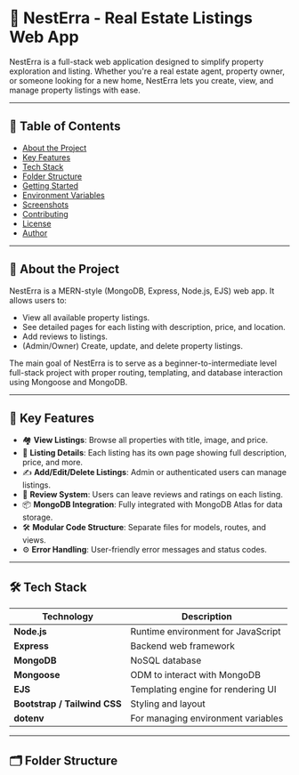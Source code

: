 # 🏡 NestErra - Real Estate Listings Web App

NestErra is a full-stack web application designed to simplify property exploration and listing. Whether you're a real estate agent, property owner, or someone looking for a new home, NestErra lets you create, view, and manage property listings with ease.

---

## 📌 Table of Contents

- [About the Project](#about-the-project)
- [Key Features](#key-features)
- [Tech Stack](#tech-stack)
- [Folder Structure](#folder-structure)
- [Getting Started](#getting-started)
- [Environment Variables](#environment-variables)
- [Screenshots](#screenshots)
- [Contributing](#contributing)
- [License](#license)
- [Author](#author)

---

## 📖 About the Project

NestErra is a MERN-style (MongoDB, Express, Node.js, EJS) web app. It allows users to:

- View all available property listings.
- See detailed pages for each listing with description, price, and location.
- Add reviews to listings.
- (Admin/Owner) Create, update, and delete property listings.

The main goal of NestErra is to serve as a beginner-to-intermediate level full-stack project with proper routing, templating, and database interaction using Mongoose and MongoDB.

---

## 🚀 Key Features

- 🏘️ **View Listings**: Browse all properties with title, image, and price.
- 🧭 **Listing Details**: Each listing has its own page showing full description, price, and more.
- ✍️ **Add/Edit/Delete Listings**: Admin or authenticated users can manage listings.
- 💬 **Review System**: Users can leave reviews and ratings on each listing.
- 📦 **MongoDB Integration**: Fully integrated with MongoDB Atlas for data storage.
- 🛠️ **Modular Code Structure**: Separate files for models, routes, and views.
- ⚙️ **Error Handling**: User-friendly error messages and status codes.

---

## 🛠 Tech Stack

| Technology | Description                          |
|------------|--------------------------------------|
| **Node.js**| Runtime environment for JavaScript   |
| **Express**| Backend web framework                |
| **MongoDB**| NoSQL database                       |
| **Mongoose**| ODM to interact with MongoDB        |
| **EJS**    | Templating engine for rendering UI   |
| **Bootstrap / Tailwind CSS**| Styling and layout |
| **dotenv** | For managing environment variables   |

---

## 🗂 Folder Structure

